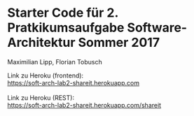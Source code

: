 # Starter Code für 2. Pratkikumsaufgabe Software-Architektur Sommer 2017 #
 
Maximilian Lipp, Florian Tobusch

Link zu Heroku (frontend):<br />
https://soft-arch-lab2-shareit.herokuapp.com<br />
<br />
Link zu Heroku (REST):<br />
https://soft-arch-lab2-shareit.herokuapp.com/shareit<br />